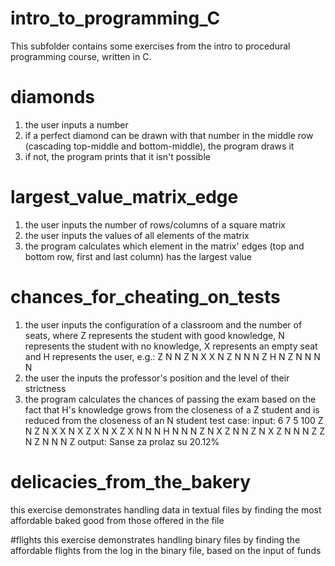 # intro_to_programming_C
This subfolder contains some exercises from the intro to procedural programming course, written in C.

# diamonds
1) the user inputs a number
2) if a perfect diamond can be drawn with that number in the middle row (cascading top-middle and bottom-middle), the program draws it
3) if not, the program prints that it isn't possible

# largest_value_matrix_edge
1) the user inputs the number of rows/columns of a square matrix
2) the user inputs the values of all elements of the matrix
3) the program calculates which element in the matrix' edges (top and bottom row, first and last column) has the largest value

# chances_for_cheating_on_tests
1) the user inputs the configuration of a classroom and the number of seats, where Z represents the student with good knowledge, N represents the student with no knowledge,
X represents an empty seat and H represents the user, e.g.:
Z N N Z N
X X N Z N
N N Z H N
Z N N N N
2) the user the inputs the professor's position and the level of their strictness
3) the program calculates the chances of passing the exam based on the fact that H's knowledge grows from the closeness of a Z student and is reduced from the closeness of an N student
test case:
input:
6 7
5 100
Z N Z N X X N
X Z X N X Z X
N N N H N N N
Z N X Z N N Z
N X Z N N N Z
Z N Z N N N Z
output:
Sanse za prolaz su 20.12%

# delicacies_from_the_bakery
this exercise demonstrates handling data in textual files by finding the most affordable baked good from those offered in the file

#flights
this exercise demonstrates handling binary files by finding the affordable flights from the log in the binary file, based on the input of funds
